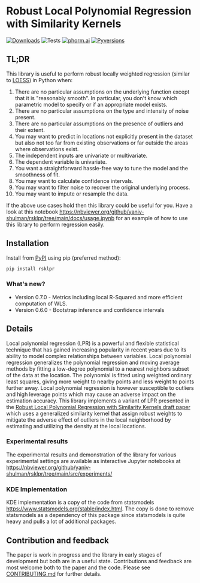 # Robust Local Polynomial Regression with Similarity Kernels #

[![Downloads](https://static.pepy.tech/badge/rsklpr)](https://pepy.tech/project/rsklpr) ![Tests](https://github.com/yaniv-shulman/rsklpr/actions/workflows/linting_and_tests.yml/badge.svg?branch=main) [![phorm.ai](https://img.shields.io/badge/ask%20phorm.ai-8A2BE2)](https://www.phorm.ai/query?projectId=04cda149-26bc-4050-bfa6-5b28ee16ceda) [![Pyversions](https://img.shields.io/pypi/pyversions/rsklpr.svg?style=flat-square)](https://pypi.python.org/pypi/rsklpr)

## TL;DR ##
This library is useful to perform robust locally weighted regression (similar to [LOESS](https://en.wikipedia.org/wiki/Local_regression)) in Python when:
1. There are no particular assumptions on the underlying function except that it is "reasonably smooth". In particular,
you don't know which parametric model to specify or if an appropriate model exists. 
1. There are no particular assumptions on the type and intensity of noise present.
1. There are no particular assumptions on the presence of outliers and their extent.
1. You may want to predict in locations not explicitly present in the dataset but also not too far from existing
observations or far outside the areas where observations exist. 
1. The independent inputs are univariate or multivariate.
1. The dependent variable is univariate.
1. You want a straightforward hassle-free way to tune the model and the smoothness of fit.
1. You may want to calculate confidence intervals.
1. You may want to filter noise to recover the original underlying process.
1. You may want to impute or resample the data. 

If the above use cases hold then this library could be useful for you. Have a look at this notebook
https://nbviewer.org/github/yaniv-shulman/rsklpr/tree/main/docs/usage.ipynb for an example of how to use
this library to perform regression easily.

## Installation ##
Install from [PyPI](https://pypi.org/project/rsklpr/) using pip (preferred method):
```bash
pip install rsklpr
```

### What's new? ###
- Version 0.7.0 - Metrics including local R-Squared and more efficient computation of WLS. 
- Version 0.6.0 - Bootstrap inference and confidence intervals


## Details ##
Local polynomial regression (LPR) is a powerful and flexible statistical technique that has gained increasing popularity
in recent years due to its ability to model complex relationships between variables. Local polynomial regression
generalizes the polynomial regression and moving average methods by fitting a low-degree polynomial to a nearest
neighbors subset of the data at the location. The polynomial is fitted using weighted ordinary least squares, giving
more weight to nearby points and less weight to points further away. Local polynomial regression is however susceptible
to outliers and high leverage points which may cause an adverse impact on the estimation accuracy. This library 
implements a variant of LPR presented in the 
[Robust Local Polynomial Regression with Similarity Kernels draft paper](https://github.com/yaniv-shulman/rsklpr/tree/main/paper/rsklpr.pdf) which uses a generalized similarity kernel
that assign robust weights to mitigate the adverse effect of outliers in the local neighborhood by estimating and
utilizing the density at the local locations. 


### Experimental results ###
The experimental results and demonstration of the library for various experimental settings are available as interactive
Jupyter notebooks at https://nbviewer.org/github/yaniv-shulman/rsklpr/tree/main/src/experiments/

### KDE Implementation ###
KDE implementation is a copy of the code from statsmodels https://www.statsmodels.org/stable/index.html. The copy is done to
remove statsmodels as a dependency of this package since statsmodels is quite heavy and pulls a lot of additional
packages.

## Contribution and feedback ##
The paper is work in progress and the library in early stages of development but both are in a useful state.
Contributions and feedback are most welcome both to the paper and the code. Please see
[CONTRIBUTING.md](https://github.com/yaniv-shulman/rsklpr/tree/main/CONTRIBUTING.md) for further details.
